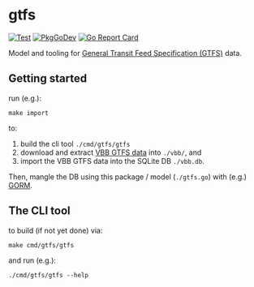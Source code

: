 # gtfs

[![Test](https://github.com/heimdalr/gtfs/actions/workflows/test.yml/badge.svg)](https://github.com/heimdalr/gtfs/actions/workflows/test.yml)
[![PkgGoDev](https://pkg.go.dev/badge/github.com/heimdalr/gtfs)](https://pkg.go.dev/github.com/heimdalr/gtfs)
[![Go Report Card](https://goreportcard.com/badge/github.com/heimdalr/gtfs)](https://goreportcard.com/report/github.com/heimdalr/gtfs)

Model and tooling for [General Transit Feed Specification (GTFS)]() data.

## Getting started

run (e.g.):

~~~~
make import
~~~~

to:

1. build the cli tool `./cmd/gtfs/gtfs`
2. download and extract [VBB GTFS data](https://www.vbb.de/vbb-services/api-open-data/datensaetze/) into `./vbb/`, and 
3. import the VBB GTFS data into the SQLite DB `./vbb.db`.

Then, mangle the DB using this package / model (`./gtfs.go`) with (e.g.) [GORM](https://gorm.io/).

## The CLI tool

to build (if not yet done) via: 

~~~~
make cmd/gtfs/gtfs
~~~~

and run (e.g.): 

~~~~
./cmd/gtfs/gtfs --help
~~~~
